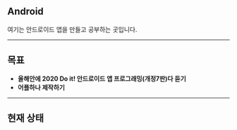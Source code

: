 ## Android
여기는 안드로이드 앱을 만들고 공부하는 곳입니다.

---
## 목표

* **올해안에 2020 Do it! 안드로이드 앱 프로그래밍(개정7판)다 듣기**
* **어플하나 제작하기**

---
## 현재 상태

